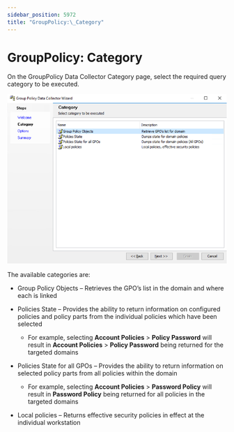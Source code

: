 ```yaml
---
sidebar_position: 5972
title: "GroupPolicy:\_Category"
---
```


# GroupPolicy: Category

On the GroupPolicy Data Collector Category page, select the required query category to be executed.

![Group Policy Data Collector Wizard Category page](../../../../../../../static/images/AccessAnalyzer_12.0/Content/Resources/Images/EnterpriseAuditor/Admin/DataCollector/GroupPolicy/Category.png "Group Policy Data Collector Wizard Category page")

The available categories are:

* Group Policy Objects – Retrieves the GPO’s list in the domain and where each is linked
* Policies State – Provides the ability to return information on configured policies and policy parts from the individual policies which have been selected

  * For example, selecting **Account Policies** > **Policy Password** will result in **Account Policies** > **Policy Password** being returned for the targeted domains
* Policies State for all GPOs – Provides the ability to return information on selected policy parts from all policies within the domain

  * For example, selecting **Account Policies** > **Password Policy** will result in **Password Policy** being returned for all policies in the targeted domains
* Local policies – Returns effective security policies in effect at the individual workstation